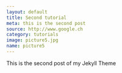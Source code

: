 ```yaml
---
layout: default
title: Second tutorial
meta: this is the second post
source: http://www.google.ch
category: tutorials
image: picture5.jpg
name: picture5
---
```


This is the second post of my Jekyll Theme